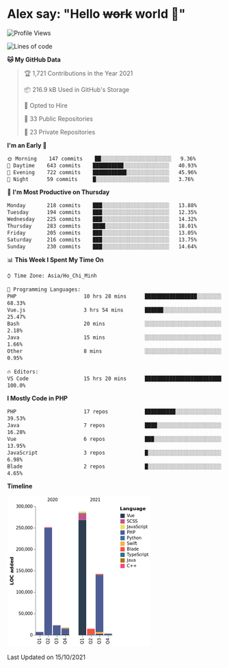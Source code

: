 # Alex say: "Hello ~~work~~ world 🐾"

<!--START_SECTION:waka-->
![Profile Views](http://img.shields.io/badge/Profile%20Views-49-blue)

![Lines of code](https://img.shields.io/badge/From%20Hello%20World%20I%27ve%20Written-747007%20lines%20of%20code-blue)

**🐱 My GitHub Data** 

> 🏆 1,721 Contributions in the Year 2021
 > 
> 📦 216.9 kB Used in GitHub's Storage 
 > 
> 💼 Opted to Hire
 > 
> 📜 33 Public Repositories 
 > 
> 🔑 23 Private Repositories  
 > 
**I'm an Early 🐤** 

```text
🌞 Morning    147 commits    ██░░░░░░░░░░░░░░░░░░░░░░░   9.36% 
🌆 Daytime    643 commits    ██████████░░░░░░░░░░░░░░░   40.93% 
🌃 Evening    722 commits    ███████████░░░░░░░░░░░░░░   45.96% 
🌙 Night      59 commits     █░░░░░░░░░░░░░░░░░░░░░░░░   3.76%

```
📅 **I'm Most Productive on Thursday** 

```text
Monday       218 commits    ███░░░░░░░░░░░░░░░░░░░░░░   13.88% 
Tuesday      194 commits    ███░░░░░░░░░░░░░░░░░░░░░░   12.35% 
Wednesday    225 commits    ███░░░░░░░░░░░░░░░░░░░░░░   14.32% 
Thursday     283 commits    ████░░░░░░░░░░░░░░░░░░░░░   18.01% 
Friday       205 commits    ███░░░░░░░░░░░░░░░░░░░░░░   13.05% 
Saturday     216 commits    ███░░░░░░░░░░░░░░░░░░░░░░   13.75% 
Sunday       230 commits    ███░░░░░░░░░░░░░░░░░░░░░░   14.64%

```


📊 **This Week I Spent My Time On** 

```text
⌚︎ Time Zone: Asia/Ho_Chi_Minh

💬 Programming Languages: 
PHP                      10 hrs 28 mins      █████████████████░░░░░░░░   68.33% 
Vue.js                   3 hrs 54 mins       ██████░░░░░░░░░░░░░░░░░░░   25.47% 
Bash                     20 mins             ░░░░░░░░░░░░░░░░░░░░░░░░░   2.18% 
Java                     15 mins             ░░░░░░░░░░░░░░░░░░░░░░░░░   1.66% 
Other                    8 mins              ░░░░░░░░░░░░░░░░░░░░░░░░░   0.95%

🔥 Editors: 
VS Code                  15 hrs 20 mins      █████████████████████████   100.0%

```

**I Mostly Code in PHP** 

```text
PHP                      17 repos            ██████████░░░░░░░░░░░░░░░   39.53% 
Java                     7 repos             ████░░░░░░░░░░░░░░░░░░░░░   16.28% 
Vue                      6 repos             ███░░░░░░░░░░░░░░░░░░░░░░   13.95% 
JavaScript               3 repos             █░░░░░░░░░░░░░░░░░░░░░░░░   6.98% 
Blade                    2 repos             █░░░░░░░░░░░░░░░░░░░░░░░░   4.65%

```


**Timeline**

![Chart not found](https://raw.githubusercontent.com/alexzvn/alexzvn/main/charts/bar_graph.png) 


 Last Updated on 15/10/2021
<!--END_SECTION:waka-->

